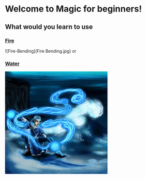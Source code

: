 # Welcome to Magic for beginners!

## What would you learn to use 

### [Fire](fire.md)
![Fire-Bending](Fire Bending.jpg)
or 

### [Water](water.md)
![Water-Bending](Water-Bending.jpg)